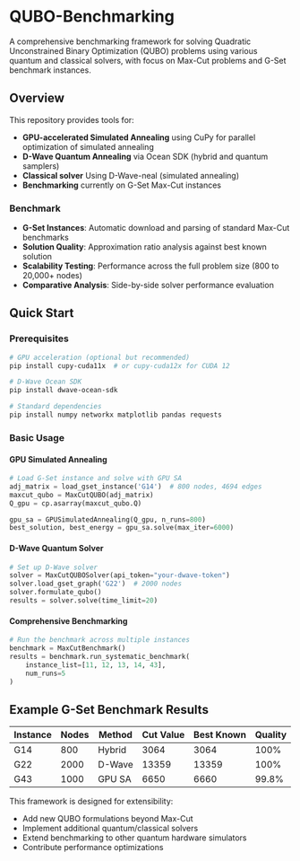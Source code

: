 # QUBO-Benchmarking

A comprehensive benchmarking framework for solving Quadratic Unconstrained Binary Optimization (QUBO) problems using various quantum and classical solvers, with focus on Max-Cut problems and G-Set benchmark instances.

## Overview

This repository provides tools for:
- **GPU-accelerated Simulated Annealing** using CuPy for parallel optimization of simulated annealing
- **D-Wave Quantum Annealing** via Ocean SDK (hybrid and quantum samplers)
- **Classical solver** Using D-Wave-neal (simulated annealing)
- **Benchmarking** currently on G-Set Max-Cut instances

### Benchmark
- **G-Set Instances**: Automatic download and parsing of standard Max-Cut benchmarks
- **Solution Quality**: Approximation ratio analysis against best known solution
- **Scalability Testing**: Performance across the full problem size (800 to 20,000+ nodes)
- **Comparative Analysis**: Side-by-side solver performance evaluation

## Quick Start

### Prerequisites
```bash
# GPU acceleration (optional but recommended)
pip install cupy-cuda11x  # or cupy-cuda12x for CUDA 12

# D-Wave Ocean SDK
pip install dwave-ocean-sdk

# Standard dependencies
pip install numpy networkx matplotlib pandas requests
```
### Basic Usage

#### GPU Simulated Annealing
```python
# Load G-Set instance and solve with GPU SA
adj_matrix = load_gset_instance('G14')  # 800 nodes, 4694 edges
maxcut_qubo = MaxCutQUBO(adj_matrix)
Q_gpu = cp.asarray(maxcut_qubo.Q)

gpu_sa = GPUSimulatedAnnealing(Q_gpu, n_runs=800)
best_solution, best_energy = gpu_sa.solve(max_iter=6000)
```

#### D-Wave Quantum Solver
```python
# Set up D-Wave solver
solver = MaxCutQUBOSolver(api_token="your-dwave-token")
solver.load_gset_graph('G22')  # 2000 nodes
solver.formulate_qubo()
results = solver.solve(time_limit=20)
```

#### Comprehensive Benchmarking
```python
# Run the benchmark across multiple instances
benchmark = MaxCutBenchmark()
results = benchmark.run_systematic_benchmark(
    instance_list=[11, 12, 13, 14, 43], 
    num_runs=5
)
```

## Example G-Set Benchmark Results

| Instance | Nodes | Method | Cut Value | Best Known | Quality |
|----------|-------|--------|-----------|------------|---------|
| G14      | 800   | Hybrid | 3064      | 3064       | 100%    |
| G22      | 2000  | D-Wave | 13359     | 13359      | 100%    |
| G43      | 1000  | GPU SA | 6650      | 6660       | 99.8%   |


This framework is designed for extensibility:
- Add new QUBO formulations beyond Max-Cut
- Implement additional quantum/classical solvers
- Extend benchmarking to other quantum hardware simulators
- Contribute performance optimizations

